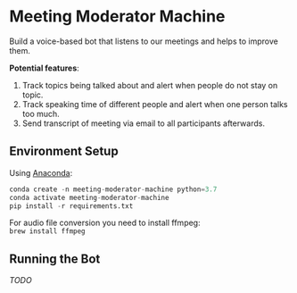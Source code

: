 # Meeting Moderator Machine

Build a voice-based bot that listens to our meetings and helps to improve them. 

**Potential features**: 
1) Track topics being talked about and alert when people do not stay on topic.
2) Track speaking time of different people and alert when one person talks too much.
3) Send transcript of meeting via email to all participants afterwards.

## Environment Setup

Using [Anaconda](https://www.anaconda.com/distribution):

```python
conda create -n meeting-moderator-machine python=3.7
conda activate meeting-moderator-machine
pip install -r requirements.txt
```


For audio file conversion you need to install ffmpeg:  
`brew install ffmpeg`

## Running the Bot

*TODO*
